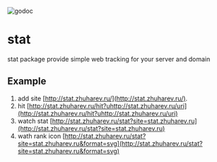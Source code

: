 ![godoc](https://godoc.org/github.com/zhuharev/stat)
# stat
stat package provide simple web tracking for your server and domain

## Example
1. add site [http://stat.zhuharev.ru/](http://stat.zhuharev.ru/).
2. hit [http://stat.zhuharev.ru/hit?uhttp://stat.zhuharev.ru/uri](http://stat.zhuharev.ru/hit?uhttp://stat.zhuharev.ru/uri)
3. watch stat [http://stat.zhuharev.ru/stat?site=stat.zhuharev.ru](http://stat.zhuharev.ru/stat?site=stat.zhuharev.ru)
4. wath rank icon [http://stat.zhuharev.ru/stat?site=stat.zhuharev.ru&format=svg](http://stat.zhuharev.ru/stat?site=stat.zhuharev.ru&format=svg)
